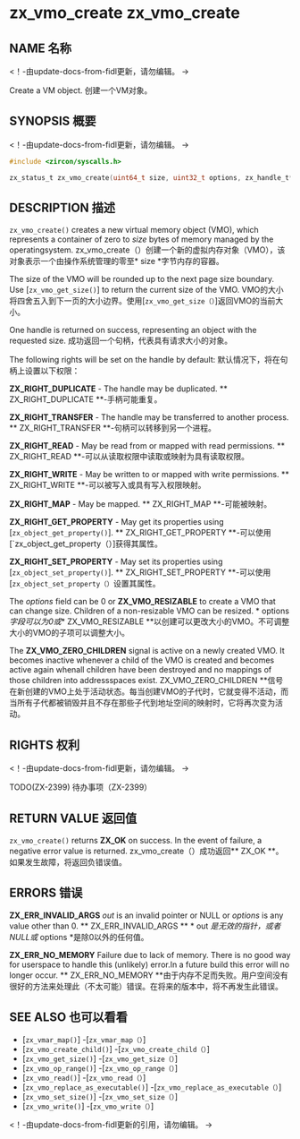  
# zx_vmo_create  zx_vmo_create 

 
## NAME  名称 

<!-- Updated by update-docs-from-fidl, do not edit. -->  <！-由update-docs-from-fidl更新，请勿编辑。 ->

Create a VM object.  创建一个VM对象。

 
## SYNOPSIS  概要 

<!-- Updated by update-docs-from-fidl, do not edit. -->  <！-由update-docs-from-fidl更新，请勿编辑。 ->

```c
#include <zircon/syscalls.h>

zx_status_t zx_vmo_create(uint64_t size, uint32_t options, zx_handle_t* out);
```
 

 
## DESCRIPTION  描述 

`zx_vmo_create()` creates a new virtual memory object (VMO), which represents a container of zero to *size* bytes of memory managed by the operatingsystem. zx_vmo_create（）创建一个新的虚拟内存对象（VMO），该对象表示一个由操作系统管理的零至* size *字节内存的容器。

The size of the VMO will be rounded up to the next page size boundary. Use [`zx_vmo_get_size()`] to return the current size of the VMO. VMO的大小将四舍五入到下一页的大小边界。使用[`zx_vmo_get_size（）`]返回VMO的当前大小。

One handle is returned on success, representing an object with the requested size. 成功返回一个句柄，代表具有请求大小的对象。

The following rights will be set on the handle by default:  默认情况下，将在句柄上设置以下权限：

**ZX_RIGHT_DUPLICATE** - The handle may be duplicated.  ** ZX_RIGHT_DUPLICATE **-手柄可能重复。

**ZX_RIGHT_TRANSFER** - The handle may be transferred to another process.  ** ZX_RIGHT_TRANSFER **-句柄可以转移到另一个进程。

**ZX_RIGHT_READ** - May be read from or mapped with read permissions.  ** ZX_RIGHT_READ **-可以从读取权限中读取或映射为具有读取权限。

**ZX_RIGHT_WRITE** - May be written to or mapped with write permissions.  ** ZX_RIGHT_WRITE **-可以被写入或具有写入权限映射。

**ZX_RIGHT_MAP** - May be mapped.  ** ZX_RIGHT_MAP **-可能被映射。

**ZX_RIGHT_GET_PROPERTY** - May get its properties using [`zx_object_get_property()`]. ** ZX_RIGHT_GET_PROPERTY **-可以使用[`zx_object_get_property（）]获得其属性。

**ZX_RIGHT_SET_PROPERTY** - May set its properties using [`zx_object_set_property()`]. ** ZX_RIGHT_SET_PROPERTY **-可以使用[`zx_object_set_property（）`设置其属性。

The *options* field can be 0 or **ZX_VMO_RESIZABLE** to create a VMO that can change size. Children of a non-resizable VMO can be resized. * options *字段可以为0或** ZX_VMO_RESIZABLE **以创建可以更改大小的VMO。不可调整大小的VMO的子项可以调整大小。

The **ZX_VMO_ZERO_CHILDREN** signal is active on a newly created VMO. It becomes inactive whenever a child of the VMO is created and becomes active again whenall children have been destroyed and no mappings of those children into addressspaces exist. ZX_VMO_ZERO_CHILDREN **信号在新创建的VMO上处于活动状态。每当创建VMO的子代时，它就变得不活动，而当所有子代都被销毁并且不存在那些子代到地址空间的映射时，它将再次变为活动。

 
## RIGHTS  权利 

<!-- Updated by update-docs-from-fidl, do not edit. -->  <！-由update-docs-from-fidl更新，请勿编辑。 ->

TODO(ZX-2399)  待办事项（ZX-2399）

 
## RETURN VALUE  返回值 

`zx_vmo_create()` returns **ZX_OK** on success. In the event of failure, a negative error value is returned. zx_vmo_create（）成功返回** ZX_OK **。如果发生故障，将返回负错误值。

 
## ERRORS  错误 

**ZX_ERR_INVALID_ARGS**  *out* is an invalid pointer or NULL or *options* is any value other than 0. ** ZX_ERR_INVALID_ARGS ** * out *是无效的指针，或者NULL或* options *是除0以外的任何值。

**ZX_ERR_NO_MEMORY**  Failure due to lack of memory. There is no good way for userspace to handle this (unlikely) error.In a future build this error will no longer occur. ** ZX_ERR_NO_MEMORY **由于内存不足而失败。用户空间没有很好的方法来处理此（不太可能）错误。在将来的版本中，将不再发生此错误。

 
## SEE ALSO  也可以看看 

 
 - [`zx_vmar_map()`]  -[`zx_vmar_map（）`]
 - [`zx_vmo_create_child()`]  -[`zx_vmo_create_child（）`]
 - [`zx_vmo_get_size()`]  -[`zx_vmo_get_size（）`]
 - [`zx_vmo_op_range()`]  -[`zx_vmo_op_range（）`]
 - [`zx_vmo_read()`]  -[`zx_vmo_read（）`]
 - [`zx_vmo_replace_as_executable()`]  -[`zx_vmo_replace_as_executable（）`]
 - [`zx_vmo_set_size()`]  -[`zx_vmo_set_size（）`]
 - [`zx_vmo_write()`]  -[`zx_vmo_write（）`]

<!-- References updated by update-docs-from-fidl, do not edit. -->  <！-由update-docs-from-fidl更新的引用，请勿编辑。 ->

